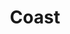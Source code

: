 ---
layout: category
id: coast
nav: true
nav-order: 2
title: Coast
intro: There’s a wild beauty to Britain's coastline in winter. Better still, you’ll most likely have all of it to yourself, with the roaring sea guiding you past homely pubs and wildlife encounters...
contents:
  - p: Brace yourself for a blustery trip to the coast. The weather is worth it; this is your chance to discover Britain’s raw coastal beauty and, most importantly, have it all to yourself. Revitalising beach walks, exploring sea caves and crags, maybe even stumbling across a bob of seals – naturally finishing in a toasty sea-view restaurant for the catch of the day.
  - p: There are just a few essentials for a beach escape at this time of year – for her, a thick coat like the Cumbria puffer will keep the worst of the wind at bay, with an iconic Breton tee a must for any sea sojourn. The men’s cord deck jacket is one of those timeless staples that go with just about anything and for kids, dark jeans and a warm jumper will keep them looking cool no matter how many puddles and sandcastles they throw themselves at.
offers-title: Discover enticing coastal escapes for a luxury getaway

products:
  - id: womens
    name: Women
    link: https://www.fatface.com/women
    product-list:
      - id: 945150
        name: Cumbria Puffer
        price: "125.00"
        link: "#product-link"
      - id: 941575
        name: Organic Cotton Breton Tee
        price: "29.50"
        link: "#product-link"
      - id: 946202
        name: Sabrina Cord Pinafore Dress
        price: "52.50"
        link: "#product-link"
      - id: 949510
        name: Boucle Plain Scarf
        price: "37.50"
        link: "#product-link"

  - id: mens
    name: Men
    link: https://www.fatface.com/men
    product-list:
      - id: 947613
        name: Birdseye Crew Sweat
        price: "52.50"
        link: "#product-link"
      - id: 947622
        name: Gosforth Stitch Half Neck Sweat
        price: "60.00"
        link: "#product-link"
      - id: 945234
        name: Cord Deck Jacket
        price: "95.00"
        link: "#product-link"
      - id: 945139
        name: Lean Dark Vintage Wash Jeans
        price: "59.00"
        link: "#product-link"

  - id: kids
    name: Kids
    link: https://www.fatface.com/kids
    product-list:
      - id: 949108
        name: Lena Cord Dress
        price: "22.50"
        link: "#product-link"
      - id: 948852
        name: Sparkle Stripe Tee
        price: "12.50"
        link: "#product-link"
      - id: 949025
        name: Stag Fairisle Jumper
        price: "24.00"
        link: "#product-link"
      - id: 946709
        name: Dark Wash Slim Jeans
        price: "18.00"
        link: "#product-link"
---